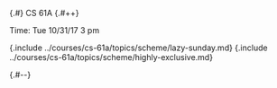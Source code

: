 
{.#} CS 61A
{.#++}

Time: Tue 10/31/17 3 pm

{.include ../courses/cs-61a/topics/scheme/lazy-sunday.md}
{.include ../courses/cs-61a/topics/scheme/highly-exclusive.md}

{.#--}
